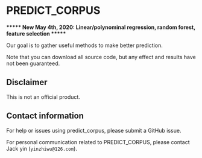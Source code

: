 # PREDICT_CORPUS

**\*\*\*\*\* New May 4th, 2020: Linear/polynominal regression, random forest, feature selection \*\*\*\*\***

Our goal is to gather useful methods to make better prediction.

Note that you can download all source code, but any effect and results have not been guaranteed.

[Prediction model]: https://github.com/jackyin68/predict_corpus

## Disclaimer

This is not an official product.

## Contact information

For help or issues using predict_corpus, please submit a GitHub issue.

For personal communication related to PREDICT_CORPUS, please contact Jack yin
(`yinzhiwu@126.com`).
